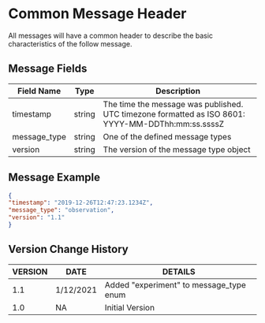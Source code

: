 # Common Message Header
All messages will have a common header to describe the basic characteristics of the follow message.
## Message Fields
| Field Name | Type | Description |
--- | --- | ---
| timestamp | string | The time the message was published. UTC timezone formatted as ISO 8601: YYYY-MM-DDThh:mm:ss.ssssZ |
| message_type | string | One of the defined message types |
| version | string | The version of the message type object |


## Message Example
```json
{
"timestamp": "2019-12-26T12:47:23.1234Z",
"message_type": "observation",
"version": "1.1"
}
```

## Version Change History
VERSION | DATE | DETAILS
| --- | --- | --- |  
| 1.1 | 1/12/2021 | Added "experiment" to message_type enum |
| 1.0 | NA | Initial Version |

